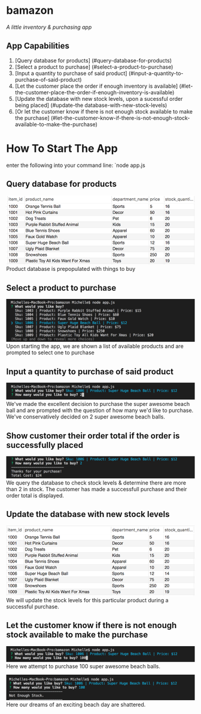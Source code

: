 # bamazon
*A little inventory & purchasing app*

## App Capabilities
1. [Query database for products] (#query-database-for-products)
2. [Select a product to purchase] (#select-a-product-to-purchase)
3. [Input a quantity to purchase of said product] (#input-a-quantity-to-purchase-of-said-product)
4. [Let the customer place the order if enough inventory is available] (#let-the-customer-place-the-order-if-enough-inventory-is-available)
5. [Update the database with new stock levels, upon a sucessful order being placed] (#update-the database-with-new-stock-levels)
6. [Or let the customer know if there is not enough stock available to make the purchase] (#let-the-customer-know-if-there-is-not-enough-stock-available-to-make-the-purchase)

# How To Start The App
enter the following into your command line:
`node app.js

## Query database for products
![show product database](/images/1.png)
Product database is prepopulated with things to buy

## Select a product to purchase
![get product list](/images/2.png)
Upon starting the app, we are shown a list of available products and are prompted to select one to purchase

## Input a quantity to purchase of said product
![purchasing a product](/images/3.png)
We've made the excellent decision to purchase the super awesome beach ball and are prompted with the question of how many we'd like to purchase. We've conservatively decided on 2 super awesome beach balls.

## Show customer their order total if the order is successfully placed
![purchasing a product](/images/4.png)
We query the database to check stock levels & determine there are more than 2 in stock. The customer has made a successfull purchase and their order total is displayed.

## Update the database with new stock levels
![update database](/images/5.png)
We will update the stock levels for this particular product during a successful purchase.

## Let the customer know if there is not enough stock available to make the purchase
![update database](/images/6.png)
Here we attempt to purchase 100 super awesome beach balls.

![update database](/images/7.png)
Here our dreams of an exciting beach day are shattered.